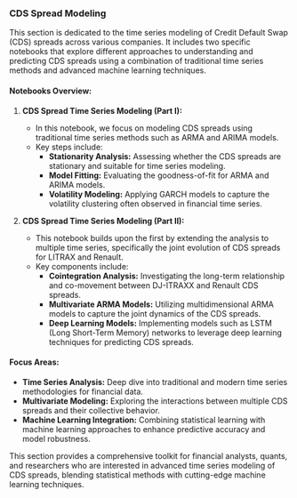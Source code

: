 ### CDS Spread Modeling

This section is dedicated to the time series modeling of Credit Default Swap (CDS) spreads across various companies. It includes two specific notebooks that explore different approaches to understanding and predicting CDS spreads using a combination of traditional time series methods and advanced machine learning techniques.

#### Notebooks Overview:

1. **CDS Spread Time Series Modeling (Part I):**
   - In this notebook, we focus on modeling CDS spreads using traditional time series methods such as ARMA and ARIMA models.
   - Key steps include:
     - **Stationarity Analysis:** Assessing whether the CDS spreads are stationary and suitable for time series modeling.
     - **Model Fitting:** Evaluating the goodness-of-fit for ARMA and ARIMA models.
     - **Volatility Modeling:** Applying GARCH models to capture the volatility clustering often observed in financial time series.

2. **CDS Spread Time Series Modeling (Part II):**
   - This notebook builds upon the first by extending the analysis to multiple time series, specifically the joint evolution of CDS spreads for LITRAX and Renault.
   - Key components include:
     - **Cointegration Analysis:** Investigating the long-term relationship and co-movement between DJ-ITRAXX and Renault CDS spreads.
     - **Multivariate ARMA Models:** Utilizing multidimensional ARMA models to capture the joint dynamics of the CDS spreads.
     - **Deep Learning Models:** Implementing models such as LSTM (Long Short-Term Memory) networks to leverage deep learning techniques for predicting CDS spreads.

#### Focus Areas:

- **Time Series Analysis:** Deep dive into traditional and modern time series methodologies for financial data.
- **Multivariate Modeling:** Exploring the interactions between multiple CDS spreads and their collective behavior.
- **Machine Learning Integration:** Combining statistical learning with machine learning approaches to enhance predictive accuracy and model robustness.

This section provides a comprehensive toolkit for financial analysts, quants, and researchers who are interested in advanced time series modeling of CDS spreads, blending statistical methods with cutting-edge machine learning techniques.
